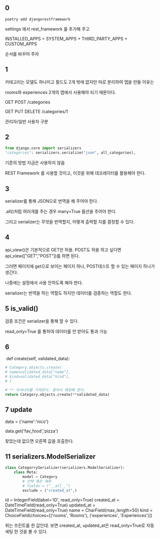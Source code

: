 ## 0

`poetry add djangorestframework`

settings 에서 rest_framework 를 추가해 주고

INSTALLED_APPS = SYSTEM_APPS + THIRD_PARTY_APPS + CUSTOM_APPS 

순서를 바꾸어 주자



## 1

카테고리는 모델도 하나이고 필드도 2개 밖에 없지만 따로 분리하여 앱을 만들 이유는

rooms와 experiences 2개의 앱에서 사용해야 되기 때문이다. 

GET POST /categories

GET PUT DELETE /categories/1

관리자/일반 사용자 구분



## 2

```python
from django.core import serializers
"categories": serializers.serialize("json", all_categories),
```

기존의 방법 지금은 사용하지 않음



REST Framework 를 사용할 것이고, 이것을 위해 데코레이터를 활용해야 한다. 



## 3

serializer를 통해 JSON으로 번역을 해 주어야 한다. 

.all()처럼 여러개를 주는 경우 many=True 욥션을 주어야 한다. 

그리고 serializer는 무엇을 번역할지, 어떻게 출력할 지를 결정할 수 있다. 



## 4

api_view()은 기본적으로 GET만 허용. POST도 허용 하고 싶다면 api_view(["GET","POST"])를 하면 된다. 

그러면 페이지에 get으로 보이는 페이지 하나, POST테스트 할 수 있는 페이지 하나가 생긴다. 

나중에는 설정에서 사용 안하도록 해야 한다. 



serializer는 번역을 하는 역할도 하지만 데이터를 검증하는 역할도 한다. 



## 5 is_valid()

검증 조건은 serializer을 통해 할 수 있다. 

read_only=True 를 통하여 데이터를 안 받아도 통과 가능



## 6

​    def create(self, validated_data):

```python
# Category.objects.create(
# name=validated_data["name"],
# kind=validated_data["kind"],
# )

# ** 딕셔너리를 가져온다. 알아서 매칭해 준다.
return Category.objects.create(**validated_data)
```



## 7 update

data = {'name':'nico'}

data.get('fav_food','pizza')

찾았는데 없으면 오른쪽 값을 호출한다. 



## 11 serializers.ModelSerializer

```python
class CategorrySerializer(serializers.ModelSerializer):
	class Meta:
        model = Category
        # 선택 혹은 제외
        # fields = ("__all__")
        exclude = ("created_at",)
```

id = IntegerField(label='ID', read_only=True)
    created_at = DateTimeField(read_only=True)
    updated_at = DateTimeField(read_only=True)
    name = CharField(max_length=50)
    kind = ChoiceField(choices=[('rooms', 'Rooms'), ('experiences', 'Experiences')])

위는 프린트를 한 값인데. 보면 created_at, updated_at은 read_only=True로 자동 세팅 한 것을 볼 수 있다. 
